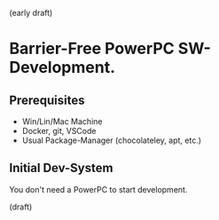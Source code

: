 (early draft)

# Barrier-Free PowerPC SW-Development.



## Prerequisites

* Win/Lin/Mac Machine
* Docker, git, VSCode
* Usual Package-Manager (chocolateley, apt, etc.)

## Initial Dev-System

You don't need a PowerPC to start development. 

(draft)

